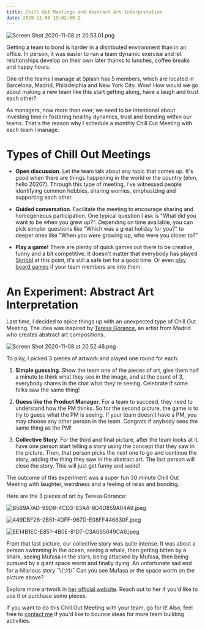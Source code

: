 ```yaml
---
title: Chill Out Meetings and Abstract Art Interpretation
date: 2020-11-08 19:02:00 Z
---
```


![Screen Shot 2020-11-08 at 20.53.01.png](/uploads/Screen%20Shot%202020-11-08%20at%2020.53.01.png)

Getting a team to bond is harder in a distributed environment than in an office. In person, it was easier to run a team dynamic exercise and let relationships develop on their own later thanks to lunches, coffee breaks and happy hours.

One of the teams I manage at Splash has 5 members, which are located in Barcelona, Madrid, Philadelphia and New York City. Wow! How would we go about making a new team like this start getting along, have a laugh and trust each other?

As managers, now more than ever, we need to be intentional about investing time in fostering healthy dynamics, trust and bonding within our teams. That's the reason why I schedule a monthly Chill Out Meeting with each team I manage.

# Types of Chill Out Meetings

* **Open discussion**. Let the team talk about any topic that comes up. It's good when there are things happening in the world or the country (ehm, hello 2020?). Through this type of meeting, I've witnessed people identifying common hobbies, sharing worries, emphasizing and supporting each other.

* **Guided conversation**. Facilitate the meeting to encourage sharing and homogeneous participation. One typical question I ask is "What did you want to be when you grew up?". Depending on time available, you can pick simpler questions like "Which was a great holiday for you?" to deeper ones like "When you were growing up, who were you closer to?"

* **Play a game!** There are plenty of quick games out there to be creative, funny and a bit competitive. It doesn't matter that everybody has played [Skribbl](https://skribbl.io/) at this point, it's still a safe bet for a good time. Or even [play board games](https://en.boardgamearena.com/) if your team members are into them.

# An Experiment: Abstract Art Interpretation

Last time, I decided to spice things up with an unexpected type of Chill Out Meeting. The idea was inspired by [Teresa Gorance](https://teresagorance.wixsite.com/teresagorance/a-b-o-u-t), an artist from Madrid who creates abstract art compositions.

![Screen Shot 2020-11-08 at 20.52.46.png](/uploads/Screen%20Shot%202020-11-08%20at%2020.52.46.png)

To play, I picked 3 pieces of artwork and played one round for each:

1. **Simple guessing**. Show the team one of the pieces of art, give them half a minute to think what they see in the image, and at the count of 3, everybody shares in the chat what they're seeing. Celebrate if some folks saw the same thing!

2. **Guess like the Product Manager**. For a team to succeed, they need to understand how the PM thinks. So for the second picture, the game is to try to guess what the PM is seeing. If your team doesn't have a PM, you may choose any other person in the team. Congrats if anybody sees the same thing as the PM!

3. **Collective Story**. For the third and final picture, after the team looks at it, have one person start telling a story using the concept that they saw in the picture. Then, that person picks the next one to go and continue the story, adding the thing they saw in the abstract art. The last person will close the story. This will just get funny and weird!

The outcome of this experiment was a super fun 30 minute Chill Out Meeting with laughter, weirdness and a feeling of relax and bonding.

Here are the 3 pieces of art by Teresa Gorance:

![B5B9A7AD-99D9-4CD3-83A4-9D4D859A04A9.jpeg](/uploads/B5B9A7AD-99D9-4CD3-83A4-9D4D859A04A9.jpeg)

![449DBF26-2B51-4DFF-967D-E08FF446630F.jpeg](/uploads/449DBF26-2B51-4DFF-967D-E08FF446630F.jpeg)

![EE14B1EC-E851-4B0E-81D7-C3A065049CA6.jpeg](/uploads/EE14B1EC-E851-4B0E-81D7-C3A065049CA6.jpeg)

From that last picture, our collective story was quite intense. It was about a person swimming in the ocean, seeing a whale, then getting bitten by a shark, seeing Mufasa in the stars, being attacked by Mufasa, then being pursued by a giant space worm and finally dying. An unfortunate sad end for a hilarious story ¯\\*(ツ)*/¯ Can you see Mufasa or the space worm on the picture above?

Explore more artwork in [her official website](https://teresagorance.wixsite.com/teresagorance). Reach out to her if you'd like to use it or purchase some pieces.

If you want to do this Chill Out Meeting with your team, go for it! Also, feel free to [contact me](https://www.linkedin.com/in/guillermodlpa/) if you'd like to bounce ideas for more team building activities.